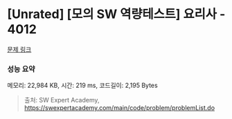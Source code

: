 # [Unrated] [모의 SW 역량테스트] 요리사 - 4012 

[문제 링크](https://swexpertacademy.com/main/code/problem/problemDetail.do?contestProbId=AWIeUtVakTMDFAVH) 

### 성능 요약

메모리: 22,984 KB, 시간: 219 ms, 코드길이: 2,195 Bytes



> 출처: SW Expert Academy, https://swexpertacademy.com/main/code/problem/problemList.do